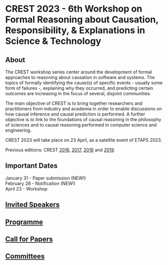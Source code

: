 # CREST 2023 - 6th Workshop on Formal Reasoning about Causation, Responsibility, & Explanations in Science & Technology

## About
The CREST workshop series center around the development of formal approaches to reasoning about causation in software and systems. The topics of formally identifying the cause(s) of specific events - usually some form of failures -, explaining why they occurred, and predicting certain outcomes are increasing in the focus of several, disjoint communities.

The main objective of CREST is to bring together researchers and practitioners from industry and academia in order to enable discussions on how causal inference and causal prediction is performed. A further objective is to link to the foundations of causal reasoning in the philosophy of sciences and to causal reasoning performed in computer science and engineering.

CREST 2023 will take place on 23 April, as a satellite event of ETAPS 2023. 

Previous editions: CREST
<a href="https://crest2016.inria.fr">2016</a>,
<a href="https://kim28.wwwdns.kim.uni-konstanz.de/crest2017">2017</a>, 
<a href="https://www.react.uni-saarland.de/crest2018">2018</a> and
<a href="https://conf.researchr.org/track/etaps-2019/crest-2019-papers">2019</a>.


## Important Dates
January 31  - Paper submission (NEW!) <br />
February 28 - Notification (NEW!) <br />
April 23 - Workshop <br />

## <a href="https://crest-etaps.github.io/speakers">Invited Speakers</a> 

## <a href="https://crest-etaps.github.io/programme">Programme</a> 

## <a href="https://crest-etaps.github.io/cfp">Call for Papers</a> 

## <a href="https://crest-etaps.github.io/committees">Committees</a>


